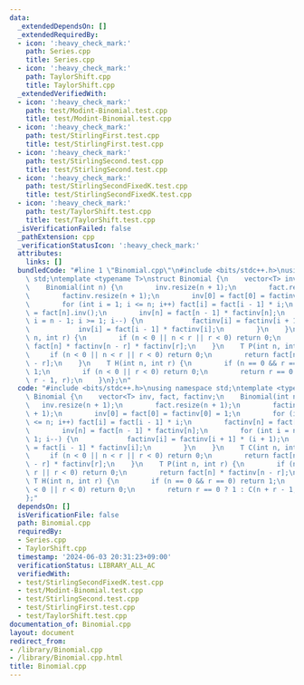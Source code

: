 ```yaml
---
data:
  _extendedDependsOn: []
  _extendedRequiredBy:
  - icon: ':heavy_check_mark:'
    path: Series.cpp
    title: Series.cpp
  - icon: ':heavy_check_mark:'
    path: TaylorShift.cpp
    title: TaylorShift.cpp
  _extendedVerifiedWith:
  - icon: ':heavy_check_mark:'
    path: test/Modint-Binomial.test.cpp
    title: test/Modint-Binomial.test.cpp
  - icon: ':heavy_check_mark:'
    path: test/StirlingFirst.test.cpp
    title: test/StirlingFirst.test.cpp
  - icon: ':heavy_check_mark:'
    path: test/StirlingSecond.test.cpp
    title: test/StirlingSecond.test.cpp
  - icon: ':heavy_check_mark:'
    path: test/StirlingSecondFixedK.test.cpp
    title: test/StirlingSecondFixedK.test.cpp
  - icon: ':heavy_check_mark:'
    path: test/TaylorShift.test.cpp
    title: test/TaylorShift.test.cpp
  _isVerificationFailed: false
  _pathExtension: cpp
  _verificationStatusIcon: ':heavy_check_mark:'
  attributes:
    links: []
  bundledCode: "#line 1 \"Binomial.cpp\"\n#include <bits/stdc++.h>\nusing namespace\
    \ std;\ntemplate <typename T>\nstruct Binomial {\n    vector<T> inv, fact, factinv;\n\
    \    Binomial(int n) {\n        inv.resize(n + 1);\n        fact.resize(n + 1);\n\
    \        factinv.resize(n + 1);\n        inv[0] = fact[0] = factinv[0] = 1;\n\
    \        for (int i = 1; i <= n; i++) fact[i] = fact[i - 1] * i;\n        factinv[n]\
    \ = fact[n].inv();\n        inv[n] = fact[n - 1] * factinv[n];\n        for (int\
    \ i = n - 1; i >= 1; i--) {\n            factinv[i] = factinv[i + 1] * (i + 1);\n\
    \            inv[i] = fact[i - 1] * factinv[i];\n        }\n    }\n    T C(int\
    \ n, int r) {\n        if (n < 0 || n < r || r < 0) return 0;\n        return\
    \ fact[n] * factinv[n - r] * factinv[r];\n    }\n    T P(int n, int r) {\n   \
    \     if (n < 0 || n < r || r < 0) return 0;\n        return fact[n] * factinv[n\
    \ - r];\n    }\n    T H(int n, int r) {\n        if (n == 0 && r == 0) return\
    \ 1;\n        if (n < 0 || r < 0) return 0;\n        return r == 0 ? 1 : C(n +\
    \ r - 1, r);\n    }\n};\n"
  code: "#include <bits/stdc++.h>\nusing namespace std;\ntemplate <typename T>\nstruct\
    \ Binomial {\n    vector<T> inv, fact, factinv;\n    Binomial(int n) {\n     \
    \   inv.resize(n + 1);\n        fact.resize(n + 1);\n        factinv.resize(n\
    \ + 1);\n        inv[0] = fact[0] = factinv[0] = 1;\n        for (int i = 1; i\
    \ <= n; i++) fact[i] = fact[i - 1] * i;\n        factinv[n] = fact[n].inv();\n\
    \        inv[n] = fact[n - 1] * factinv[n];\n        for (int i = n - 1; i >=\
    \ 1; i--) {\n            factinv[i] = factinv[i + 1] * (i + 1);\n            inv[i]\
    \ = fact[i - 1] * factinv[i];\n        }\n    }\n    T C(int n, int r) {\n   \
    \     if (n < 0 || n < r || r < 0) return 0;\n        return fact[n] * factinv[n\
    \ - r] * factinv[r];\n    }\n    T P(int n, int r) {\n        if (n < 0 || n <\
    \ r || r < 0) return 0;\n        return fact[n] * factinv[n - r];\n    }\n   \
    \ T H(int n, int r) {\n        if (n == 0 && r == 0) return 1;\n        if (n\
    \ < 0 || r < 0) return 0;\n        return r == 0 ? 1 : C(n + r - 1, r);\n    }\n\
    };"
  dependsOn: []
  isVerificationFile: false
  path: Binomial.cpp
  requiredBy:
  - Series.cpp
  - TaylorShift.cpp
  timestamp: '2024-06-03 20:31:23+09:00'
  verificationStatus: LIBRARY_ALL_AC
  verifiedWith:
  - test/StirlingSecondFixedK.test.cpp
  - test/Modint-Binomial.test.cpp
  - test/StirlingSecond.test.cpp
  - test/StirlingFirst.test.cpp
  - test/TaylorShift.test.cpp
documentation_of: Binomial.cpp
layout: document
redirect_from:
- /library/Binomial.cpp
- /library/Binomial.cpp.html
title: Binomial.cpp
---
```

